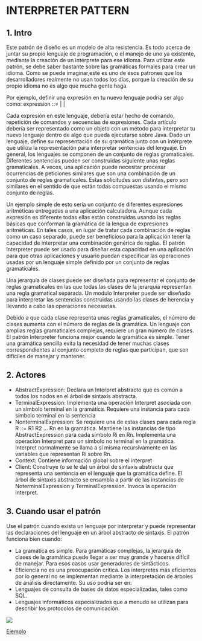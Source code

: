 # INTERPRETER PATTERN

## 1. Intro
Este patrón de diseño es un modelo de alta resistencia. Es todo acerca de juntar su propio lenguaje de programación, o el manejo de uno ya existente, mediante la creación de un intérprete para ese idioma. Para utilizar este patrón, se debe saber bastante sobre las gramáticas formales para crear un idioma. Como se puede imaginar,este es uno de esos patrones que los desarrolladores realmente no usan todos los días, porque la creación de su propio idioma no es algo que mucha gente haga.

Por ejemplo, definir una expresión en tu nuevo lenguaje podría ser algo como:
	expression ::= <command> | <repetition> | <sequence>

Cada expresión en este lenguaje, debería estar hecho de comando, repetición de comandos y secuencias de expresiones. Cada artículo debería ser representado como un objeto con un método para interpretar tu nuevo lenguaje dentro de algo que pueda ejecutarse sobre Java.
Dado un lenguaje, define su representación de su gramática junto con un intérprete que utiliza la representación para interpretar sentencias del lenguaje. En general, los lenguajes se componen de un conjunto de reglas gramaticales. Diferentes sentencias pueden ser construidas siguiente unas reglas gramaticales. A veces, una aplicación puede necesitar procesar ocurrencias de peticiones similares que son una combinación de un conjunto de reglas gramaticales.
Estas solicitudes son distintas, pero son similares en el sentido de que están todas compuestas usando el mismo conjunto de reglas.

Un ejemplo simple de esto sería un conjunto de diferentes expresiones aritméticas entregadas a una aplicación calculadora. Aunque cada expresión es diferente todas ellas están construidas usando las reglas básicas que conforman la gramática de la lengua de expresiones aritméticas. En tales casos, en lugar de tratar cada combinación de reglas como un caso separado, puede ser beneficioso para la aplicación tener la capacidad de interpretar una combinación genérica de reglas. El patrón Interpreter puede ser usado para diseñar esta capacidad en una aplicación para que otras aplicaciones y usuario puedan especificar las operaciones usadas por un lenguaje simple definido por un conjunto de reglas gramaticales.

Una jerarquía de clases puede ser diseñada para representar el conjunto de reglas gramaticales en las que todas las clases de la jerarquía representan una regla gramatical separada. Un modulo Interpreter puede ser diseñado para interpretar las sentencias construidas usando las clases de herencia y llevando a cabo las operaciones necesarias.

Debido a que cada clase representa unas reglas gramaticales, el número de clases aumenta con el número de reglas de la gramática. Un lenguaje con amplias reglas gramaticales complejas, requiere un gran número de clases. El patrón Interpreter funciona mejor cuando la gramática es simple.
Tener una gramática sencilla evita la necesidad de tener muchas clases correspondientes al conjunto completo de reglas que participan, que son difíciles de manejar y mantener.

## 2. Actores
* AbstractExpression: Declara un Interpret abstracto que es común a todos los nodos en el árbol de sintaxis abstracta.
* TerminalExpression: Implementa una operación Interpret asociada con un símbolo terminal en la gramática. Requiere una instancia para cada símbolo terminal en la sentencia
* NonterminalExpression: Se requiere una de estas clases para cada regla R ::= R1 R2 ... Rn en la gramática. Mantiene las instancias de tipo AbstractExpression para cada símbolo Ri en Rn. Implementa una operación Interpret para un símbolo no terminal en la gramática. Interpret normalmente	se llama a si misma recursivamente en las variables que representan Ri sobre Rn. 
* Context: Contiene información global sobre el interpret
* Client: Construye (o se le da) un árbol de sintaxis abstracta que representa una sentencia en el lenguaje que la gramática define. El árbol de sintaxis abstracto se ensambla a partir de las instancias de NoterminalExpression y TerminalExpression. Invoca la operación Interpret.

## 3. Cuando usar el patrón
Use el patrón cuando exista un lenguaje por interpretar y puede representar las declaraciones del lenguaje en un árbol abstracto de sintaxis. El patrón funciona bien cuando:
* La gramática es simple. Para gramáticas complejas, la jerarquía de clases de la gramática puede llegar a ser muy grande y hacerse difícil de manejar. Para esos casos usar generadores de sintácticos.
* Eficiencia no es una preocupación critica. Los interpretes más eficientes por lo general no se implementan mediante la interpretación de árboles de análisis directamente.
Su uso podría ser en:
* Lenguajes de consulta de bases de datos especializadas, tales como SQL.
* Lenguajes informáticos especializados que a menudo se utilizan para describir los protocolos de comunicación.


![](https://upload.wikimedia.org/wikipedia/en/0/03/Interpreter_UML_class_diagram.jpg)

[Ejemplo](https://github.com/ajpaez/Learning/tree/master/Design%20Patterms/src/main/java/apr/learning/pattern/behavioral/interpreter)